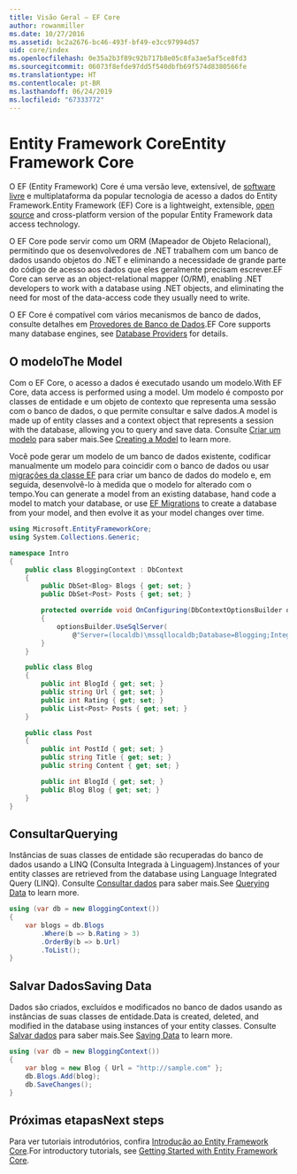 ```yaml
---
title: Visão Geral – EF Core
author: rowanmiller
ms.date: 10/27/2016
ms.assetid: bc2a2676-bc46-493f-bf49-e3cc97994d57
uid: core/index
ms.openlocfilehash: 0e35a2b3f89c92b717b8e05c8fa3ae5af5ce8fd3
ms.sourcegitcommit: 06073f8efde97dd5f540dbfb69f574d8380566fe
ms.translationtype: HT
ms.contentlocale: pt-BR
ms.lasthandoff: 06/24/2019
ms.locfileid: "67333772"
---
```

# <a name="entity-framework-core"></a><span data-ttu-id="23de8-102">Entity Framework Core</span><span class="sxs-lookup"><span data-stu-id="23de8-102">Entity Framework Core</span></span>

<span data-ttu-id="23de8-103">O EF (Entity Framework) Core é uma versão leve, extensível, de [software livre](https://github.com/aspnet/EntityFrameworkCore) e multiplataforma da popular tecnologia de acesso a dados do Entity Framework.</span><span class="sxs-lookup"><span data-stu-id="23de8-103">Entity Framework (EF) Core is a lightweight, extensible, [open source](https://github.com/aspnet/EntityFrameworkCore) and cross-platform version of the popular Entity Framework data access technology.</span></span>

<span data-ttu-id="23de8-104">O EF Core pode servir como um ORM (Mapeador de Objeto Relacional), permitindo que os desenvolvedores de .NET trabalhem com um banco de dados usando objetos do .NET e eliminando a necessidade de grande parte do código de acesso aos dados que eles geralmente precisam escrever.</span><span class="sxs-lookup"><span data-stu-id="23de8-104">EF Core can serve as an object-relational mapper (O/RM), enabling .NET developers to work with a database using .NET objects, and eliminating the need for most of the data-access code they usually need to write.</span></span>

<span data-ttu-id="23de8-105">O EF Core é compatível com vários mecanismos de banco de dados, consulte detalhes em [Provedores de Banco de Dados](providers/index.md).</span><span class="sxs-lookup"><span data-stu-id="23de8-105">EF Core supports many database engines, see [Database Providers](providers/index.md) for details.</span></span>

## <a name="the-model"></a><span data-ttu-id="23de8-106">O modelo</span><span class="sxs-lookup"><span data-stu-id="23de8-106">The Model</span></span>

<span data-ttu-id="23de8-107">Com o EF Core, o acesso a dados é executado usando um modelo.</span><span class="sxs-lookup"><span data-stu-id="23de8-107">With EF Core, data access is performed using a model.</span></span> <span data-ttu-id="23de8-108">Um modelo é composto por classes de entidade e um objeto de contexto que representa uma sessão com o banco de dados, o que permite consultar e salve dados.</span><span class="sxs-lookup"><span data-stu-id="23de8-108">A model is made up of entity classes and a context object that represents a session with the database, allowing you to query and save data.</span></span> <span data-ttu-id="23de8-109">Consulte [Criar um modelo](modeling/index.md) para saber mais.</span><span class="sxs-lookup"><span data-stu-id="23de8-109">See [Creating a Model](modeling/index.md) to learn more.</span></span>

<span data-ttu-id="23de8-110">Você pode gerar um modelo de um banco de dados existente, codificar manualmente um modelo para coincidir com o banco de dados ou usar [migrações da classe EF](managing-schemas/migrations/index.md) para criar um banco de dados do modelo e, em seguida, desenvolvê-lo à medida que o modelo for alterado com o tempo.</span><span class="sxs-lookup"><span data-stu-id="23de8-110">You can generate a model from an existing database, hand code a model to match your database, or use [EF Migrations](managing-schemas/migrations/index.md) to create a database from your model, and then evolve it as your model changes over time.</span></span>

``` csharp
using Microsoft.EntityFrameworkCore;
using System.Collections.Generic;

namespace Intro
{
    public class BloggingContext : DbContext
    {
        public DbSet<Blog> Blogs { get; set; }
        public DbSet<Post> Posts { get; set; }

        protected override void OnConfiguring(DbContextOptionsBuilder optionsBuilder)
        {
            optionsBuilder.UseSqlServer(
                @"Server=(localdb)\mssqllocaldb;Database=Blogging;Integrated Security=True");
        }
    }

    public class Blog
    {
        public int BlogId { get; set; }
        public string Url { get; set; }
        public int Rating { get; set; }
        public List<Post> Posts { get; set; }
    }

    public class Post
    {
        public int PostId { get; set; }
        public string Title { get; set; }
        public string Content { get; set; }

        public int BlogId { get; set; }
        public Blog Blog { get; set; }
    }
}
```

## <a name="querying"></a><span data-ttu-id="23de8-111">Consultar</span><span class="sxs-lookup"><span data-stu-id="23de8-111">Querying</span></span>

<span data-ttu-id="23de8-112">Instâncias de suas classes de entidade são recuperadas do banco de dados usando a LINQ (Consulta Integrada à Linguagem).</span><span class="sxs-lookup"><span data-stu-id="23de8-112">Instances of your entity classes are retrieved from the database using Language Integrated Query (LINQ).</span></span> <span data-ttu-id="23de8-113">Consulte [Consultar dados](querying/index.md) para saber mais.</span><span class="sxs-lookup"><span data-stu-id="23de8-113">See [Querying Data](querying/index.md) to learn more.</span></span>

``` csharp
using (var db = new BloggingContext())
{
    var blogs = db.Blogs
        .Where(b => b.Rating > 3)
        .OrderBy(b => b.Url)
        .ToList();
}
```

## <a name="saving-data"></a><span data-ttu-id="23de8-114">Salvar Dados</span><span class="sxs-lookup"><span data-stu-id="23de8-114">Saving Data</span></span>

<span data-ttu-id="23de8-115">Dados são criados, excluídos e modificados no banco de dados usando as instâncias de suas classes de entidade.</span><span class="sxs-lookup"><span data-stu-id="23de8-115">Data is created, deleted, and modified in the database using instances of your entity classes.</span></span> <span data-ttu-id="23de8-116">Consulte [Salvar dados](saving/index.md) para saber mais.</span><span class="sxs-lookup"><span data-stu-id="23de8-116">See [Saving Data](saving/index.md) to learn more.</span></span>

``` csharp
using (var db = new BloggingContext())
{
    var blog = new Blog { Url = "http://sample.com" };
    db.Blogs.Add(blog);
    db.SaveChanges();
}
```

## <a name="next-steps"></a><span data-ttu-id="23de8-117">Próximas etapas</span><span class="sxs-lookup"><span data-stu-id="23de8-117">Next steps</span></span>

<span data-ttu-id="23de8-118">Para ver tutoriais introdutórios, confira [Introdução ao Entity Framework Core](get-started/index.md).</span><span class="sxs-lookup"><span data-stu-id="23de8-118">For introductory tutorials, see [Getting Started with Entity Framework Core](get-started/index.md).</span></span>

